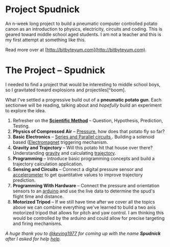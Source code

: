 # Project Spudnick
An n-week long project to build a pneumatic computer controlled potato canon as an introduction to physics, electricity, circuits and coding. This is geared toward middle school aged students. I am not a teacher and this is my first attempt at something like this.

Read more over at [http://bitbyteyum.com](http://bitbyteyum.com).


# The Project – Spudnick

I needed to find a project that would be interesting to middle school boys, so I gravitated toward explosions and projectiles[^boom].

What I’ve settled a progressive build out of a **pneumatic potato gun**. Each sectionwe will be reading, talking about and _hopefully_ build an experiment to explore the idea.

1. Refresher on the **[Scientific Method](http://en.wikipedia.org/wiki/Scientific_method)** – Question, Hypothesis, Prediction, Testing.
2. **Physics of Compressed Air** – [Pressure](http://en.wikipedia.org/wiki/Pressure), how does that potato fly so far?
3. **Basic Electronics** – [Series and Parallel circuits ](http://en.wikipedia.org/wiki/Series_and_parallel_circuits). Building a solenoid based ([Electromagnet](http://en.wikipedia.org/wiki/Electromagnet) triggering mechanism.
4. **Gravity and Trajectory** – Will this potato hit that house over there? Understanding [gravity](http://en.wikipedia.org/wiki/Gravitation) and calculating [trajectory](http://en.wikipedia.org/wiki/Trajectory).
5. **Programming** – Introduce basic programming concepts and build a trajectory calculation application.
6. **Sensing and Circuits** – Connect a digital pressure sensor and [accelerometer](http://en.wikipedia.org/wiki/Accelerometer) to get quantitative values to improve trajectory prediction.
7. **Programming With Hardware** – Connect the  pressure and orientation sensors to an [arduino](http://www.arduino.cc/) and use the live data to determine the spud's flight time and distance.
8. **Motorized Tripod** – If we still have time after we cover all the topics above we can combine everything we've learned to build a two axis motorized tripod that allows for pitch and yaw control. I am thinking this would be controlled by the arduino and could allow for precise targeting and firing mechanisms.

_A huge thank you to [@keving1977](https://twitter.com/keving1977/status/557182766765596673) for coming up with the name **Spudnick** after I asked for help [help](https://twitter.com/banderson623/status/557177826349043713)._